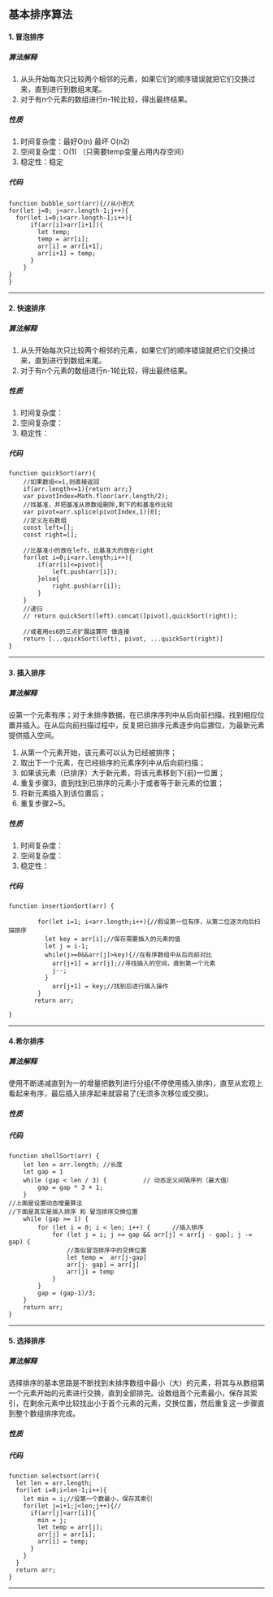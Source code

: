 ## 基本排序算法
#### 1. 冒泡排序
##### 算法解释
1. 从头开始每次只比较两个相邻的元素，如果它们的顺序错误就把它们交换过来，直到进行到数组末尾。
2. 对于有n个元素的数组进行n-1轮比较，得出最终结果。
##### 性质
1. 时间复杂度：最好O(n)   最坏  O(n2)
2. 空间复杂度：O(1)  （只需要temp变量占用内存空间）
3. 稳定性：稳定
##### 代码
```
function bubble_sort(arr){//从小到大
for(let j=0; j<arr.length-1;j++){
  for(let i=0;i<arr.length-1;i++){
      if(arr[i]>arr[i+1]){
        let temp;
        temp = arr[i];
        arr[i] = arr[i+1];
        arr[i+1] = temp;
      }
    }
}  
}
```
* * *
#### 2. 快速排序
##### 算法解释
1. 从头开始每次只比较两个相邻的元素，如果它们的顺序错误就把它们交换过来，直到进行到数组末尾。
2. 对于有n个元素的数组进行n-1轮比较，得出最终结果。
##### 性质
1. 时间复杂度：
2. 空间复杂度：
3. 稳定性：
##### 代码
```
function quickSort(arr){
    //如果数组<=1,则直接返回
    if(arr.length<=1){return arr;}
    var pivotIndex=Math.floor(arr.length/2);
    //找基准，并把基准从原数组删除,剩下的和基准作比较
    var pivot=arr.splice(pivotIndex,1)[0];
    //定义左右数组
    const left=[];
    const right=[];

    //比基准小的放在left，比基准大的放在right
    for(let i=0;i<arr.length;i++){
        if(arr[i]<=pivot){
            left.push(arr[i]);
        }else{
            right.push(arr[i]);
        }
    }
    //递归
    // return quickSort(left).concat([pivot],quickSort(right));
        
    //或者用es6的三点扩展运算符 做连接
    return [...quickSort(left), pivot, ...quickSort(right)]
}  
```
* * *
#### 3. 插入排序
##### 算法解释
设第一个元素有序；对于未排序数据，在已排序序列中从后向前扫描，找到相应位置并插入。在从后向前扫描过程中，反复把已排序元素逐步向后挪位，为最新元素提供插入空间。
   1. 从第一个元素开始，该元素可以认为已经被排序；
   2. 取出下一个元素，在已经排序的元素序列中从后向前扫描；
   3. 如果该元素（已排序）大于新元素，将该元素移到下(前)一位置；
   4. 重复步骤3，直到找到已排序的元素小于或者等于新元素的位置；
   5. 将新元素插入到该位置后；
   6. 重复步骤2~5。
##### 性质
1. 时间复杂度：
2. 空间复杂度：
3. 稳定性：
##### 代码
```
function insertionSort(arr) {
    
        for(let i=1; i<arr.length;i++){//假设第一位有序，从第二位逐次向后扫描排序
          let key = arr[i];//保存需要插入的元素的值
          let j = i-1;
          while(j>=0&&arr[j]>key){//在有序数组中从后向前对比
            arr[j+1] = arr[j];//寻找插入的空间，直到第一个元素
            j--;
          }
            arr[j+1] = key;//找到后进行插入操作
        }
       return arr;
    
}
```
* * *
#### 4.希尔排序
##### 算法解释
使用不断递减直到为一的增量把数列进行分组(不停使用插入排序)，直至从宏观上看起来有序，最后插入排序起来就容易了(无须多次移位或交换)。
##### 性质
##### 代码
```
function shellSort(arr) {
    let len = arr.length; //长度
    let gap = 1
    while (gap < len / 3) {          // 动态定义间隔序列（最大值）
        gap = gap * 3 + 1;  
    }
//上面是设置动态增量算法
//下面是其实是插入排序 和 冒泡排序交换位置
    while (gap >= 1) {
        for (let i = 0; i < len; i++) {      //插入排序
            for (let j = i; j >= gap && arr[j] < arr[j - gap]; j -= gap) {
                //类似冒泡排序中的交换位置
                let temp =  arr[j-gap]
                arr[j- gap] = arr[j]
                arr[j] = temp
            }
        }
        gap = (gap-1)/3;
    }
    return arr;
}
```
* * *
#### 5. 选择排序
##### 算法解释
选择排序的基本思路是不断找到未排序数组中最小（大）的元素，将其与从数组第一个元素开始的元素进行交换，直到全部排完。设数组首个元素最小，保存其索引，在剩余元素中比较找出小于首个元素的元素，交换位置，然后重复这一步骤直到整个数组排序完成。
##### 性质
##### 代码
```
function selectsort(arr){
  let len = arr.length;
  for(let i=0;i<len-1;i++){
    let min = i;//设第一个数最小，保存其索引
    for(let j=i+1;j<len;j++){//
      if(arr[j]<arr[i]){
        min = j;
        let temp = arr[j];
        arr[j] = arr[i];
        arr[i] = temp;
      }
    }
  }
  return arr;
}
```
* * *